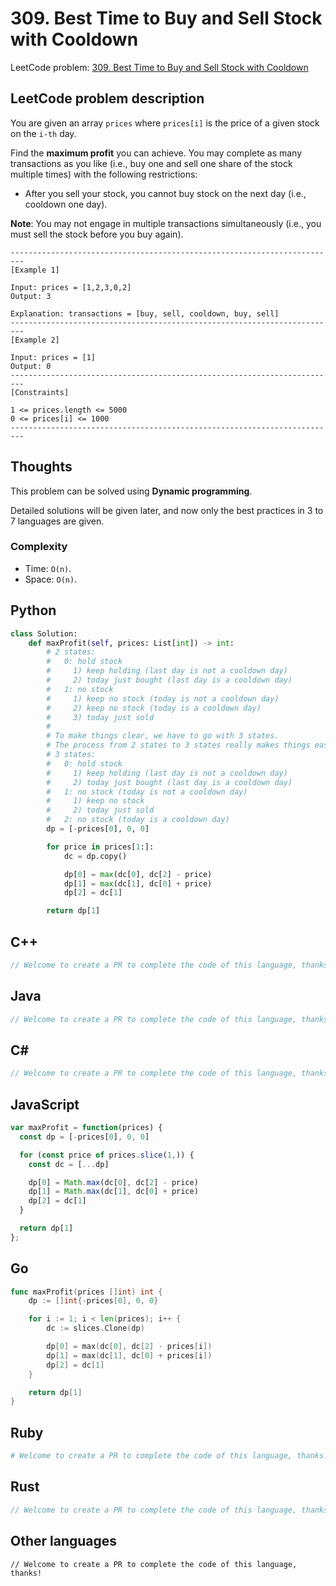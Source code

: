 # 309. Best Time to Buy and Sell Stock with Cooldown
LeetCode problem: [309. Best Time to Buy and Sell Stock with Cooldown](https://leetcode.com/problems/best-time-to-buy-and-sell-stock-with-cooldown/)

## LeetCode problem description
You are given an array `prices` where `prices[i]` is the price of a given stock on the `i-th` day.

Find the **maximum profit** you can achieve. You may complete as many transactions as you like (i.e., buy one and sell one share of the stock multiple times) with the following restrictions:

* After you sell your stock, you cannot buy stock on the next day (i.e., cooldown one day).

**Note**: You may not engage in multiple transactions simultaneously (i.e., you must sell the stock before you buy again).

```
-------------------------------------------------------------------------
[Example 1]

Input: prices = [1,2,3,0,2]
Output: 3

Explanation: transactions = [buy, sell, cooldown, buy, sell]
-------------------------------------------------------------------------
[Example 2]

Input: prices = [1]
Output: 0
-------------------------------------------------------------------------
[Constraints]

1 <= prices.length <= 5000
0 <= prices[i] <= 1000
-------------------------------------------------------------------------
```

## Thoughts
This problem can be solved using **Dynamic programming**.

Detailed solutions will be given later, and now only the best practices in 3 to 7 languages are given.

### Complexity
* Time: `O(n)`.
* Space: `O(n)`.

## Python
```python
class Solution:
    def maxProfit(self, prices: List[int]) -> int:
        # 2 states:
        #   0: hold stock
        #     1) keep holding (last day is not a cooldown day)
        #     2) today just bought (last day is a cooldown day)
        #   1: no stock
        #     1) keep no stock (today is not a cooldown day)
        #     2) keep no stock (today is a cooldown day)
        #     3) today just sold
        # 
        # To make things clear, we have to go with 3 states.
        # The process from 2 states to 3 states really makes things easier to understand!
        # 3 states:
        #   0: hold stock
        #     1) keep holding (last day is not a cooldown day)
        #     2) today just bought (last day is a cooldown day)
        #   1: no stock (today is not a cooldown day)
        #     1) keep no stock
        #     2) today just sold
        #   2: no stock (today is a cooldown day)
        dp = [-prices[0], 0, 0]

        for price in prices[1:]:
            dc = dp.copy()

            dp[0] = max(dc[0], dc[2] - price)
            dp[1] = max(dc[1], dc[0] + price)
            dp[2] = dc[1]

        return dp[1]
```

## C++
```cpp
// Welcome to create a PR to complete the code of this language, thanks!
```

## Java
```java
// Welcome to create a PR to complete the code of this language, thanks!
```

## C#
```c#
// Welcome to create a PR to complete the code of this language, thanks!
```

## JavaScript
```javascript
var maxProfit = function(prices) {
  const dp = [-prices[0], 0, 0]

  for (const price of prices.slice(1,)) {
    const dc = [...dp]

    dp[0] = Math.max(dc[0], dc[2] - price)
    dp[1] = Math.max(dc[1], dc[0] + price)
    dp[2] = dc[1]
  }

  return dp[1]
};
```

## Go
```go
func maxProfit(prices []int) int {
    dp := []int{-prices[0], 0, 0}

    for i := 1; i < len(prices); i++ {
        dc := slices.Clone(dp)

        dp[0] = max(dc[0], dc[2] - prices[i])
        dp[1] = max(dc[1], dc[0] + prices[i])
        dp[2] = dc[1]
    }

    return dp[1]
}
```

## Ruby
```ruby
# Welcome to create a PR to complete the code of this language, thanks!
```

## Rust
```rust
// Welcome to create a PR to complete the code of this language, thanks!
```

## Other languages
```
// Welcome to create a PR to complete the code of this language, thanks!
```
